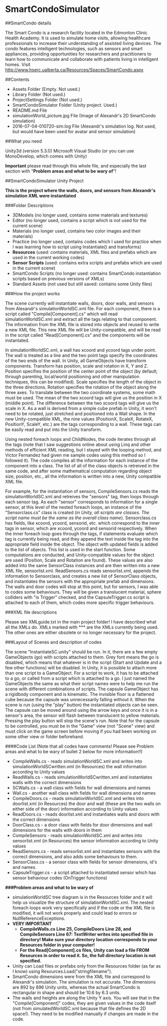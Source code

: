 # SmartCondoSimulator

##SmartCondo details

The Smart Condo is a research facility located in the Edmonton Clinic Health Academy. It is used to simulate home visits, allowing healthcare professionals to increase their understanding of assisted living devices. The condo features intelligent technologies, such as sensors and smart appliances, providing opportunities for researchers and practitioners to learn how to communicate and collaborate with patients living in intelligent homes.
Visit http://www.hserc.ualberta.ca/Resources/Spaces/SmartCondo.aspx

##Contents

* Assets Folder (Empty. Not used.)
* Library Folder (Not used.)
* ProjectSettings Folder (Not used.)
* SmartCondoSimulator Folder (Unity project. Used.)
* README.md File
* simulationWorld_picture.jpg File (Image of Alexandr's 2D SmartCondo simulation)
* 2016-07-04-010720-sim.log File (Alexandr's simulation log. Not used, but would have been used for avatar and sensor simulation)

##What you need

Unity3d (version 5.3.0)
Microsoft Visual Studio (or you can use MonoDevelop, which comes with Unity)

**Important** please read through this whole file, and especially the last section with "**Problem areas and what to be wary of**"!

##SmartCondoSimulator Unity Project

**This is the project where the walls, doors, and sensors from Alexandr's simulation XML were instantiated**

###Folder Descriptions

* 3DModels (no longer used, contains some materials and textures)
* Editor (no longer used, contains a script which is not used for the current scene)
* Materials (no longer used, contains two color images and their materials)
* Practice (no longer used, contains codes which I used for practice when I was learning how to script using Instantiate() and transforms)
* **Resources** (used: contains materials, XML files and prefabs which are used in the current working codes)
* **Sensor Scripts** (used: contains extra scripts and prefabs which are used in the current scene)
* SmartCondo Scripts (no longer used: contains SmartCondo instantiation scripts based on previous versions of XMLs)
* Standard Assets (not used but still saved: contains some Unity files)

###How the project works

The scene currently will instantiate walls, doors, door walls, and sensors from Alexandr's simulationWorldSC.xml file. For each component, there is a script called "Compile[Component].cs" which will read simulationWorldSC.xml and extract all the tags relating to that component. The information from the XML file is stored into objects and reused to write a new XML file. This new XML file will be Unity-compatible, and will be read in the script called "Read[Component].cs" and the components will be instantated. 

In simulationWorldSC.xml, a wall has xcoord and ycoord tags under point. The wall is treated as a line and the two point tags specify the coordinates of the two ends of the wall. In Unity, all GameObjects have transform components. Transform has position, scale and rotation in X, Y and Z. Position specifies the position of the center point of the object (by default; through parenting, local/world positioning and other manipulation techniques, this can be modified). Scale specifies the length of the object in the three directions. Rotation specifies the rotation of the object along the three axes. To translate between the two coordinate systems, some math must be used. The mean of the two xcoord tags will give us the position in X (middle point). The difference between the two xcoord tags will give us the scale in X. As a wall is derived from a simple cube prefab in Unity, it won't need to be rotated, just stretched and positioned into a Wall shape. In the new Unity-compatible XML, the nine values (PositionX, ScaleX, RotateX, PositionY, ScaleY, etc.) are the tags corresponding to a wall. These tags can be easily read and put into the Unity transform.

Using nested foreach loops and ChildNodes, the code iterates through all the tags (note that I saw suggestions online about using Linq and other methods of efficient XML reading, but I stayed with the looping method, and Victor Fernandez had given me sample codes using this method so I followed it). The code compiles all the information for each instance of the component into a class. The list of all of the class objects is retreived in the same code, and after some mathematical computation regarding object size, position, etc., all the information is written into a new, Unity compatible XML file.

For example, for the instantiation of sensors, CompileSensors.cs reads the simulationWorldSC.xml and retreives the "sensors" tag, then loops through each sensor tag. As each "sensor" corresponds to information for a single sensor, at this level of the nested foreach loops, an instance of the "Sensorclass.cs" class is created (*in Unity, all scripts are classes. The script name must be the same as the overall class name*). Sensorclass.cs has fields, like xcoord, ycoord, sensorid, etc. which correspond to the inner tags in sensor, which are xcoord, ycoord and sensorid respectively. When the inner foreach loop goes through the tags, if statements evaluate which tag is currently being read, and they append the text inside the tag into the appropriate field inside the object. The object with updated fields is added to the list of objects. This list is used in the start function. Some computations are conducted, and Unity-compatible values for the object are used (Position, Scale and Rotation are found). These values are also added into the same SensorClass instances and are then written into a new XML file, sensorlist.xml. ReadSensors.cs reads sensorlist.xml, appends the information to Sensorclass, and creates a new list of SensorClass objects, and instantiates the sensors with the appropriate prefab and dimensions. The walls and door codes will stop at this point, but for sensors, I was able to codes some behaviours. They will be given a translucent material, sphere colliders with "is Trigger" checked, and the CapsuleTrigger.cs script is attached to each of them, which codes more specific trigger behaviours.

###XML file descriptions

Please see XMLguide.txt in the main project folder! I have described what all the XMLs do. XMLs marked with *** are the XMLs currently being used. The other ones are either obsolete or no longer necessary for the project.

###Layout of Scenes and description of codes

The scene "InstantiateSC.unity" should be run. In it, there are a few empty GameObjects (go) with scripts attached to them. Grey font means the go is disabled, which means that whatever is in the script (Start and Update and a few other functions) will be disabled. In Unity, it is possible to attach more than one script to a GameObject. For a script to work, it has to be attached to a go, or called from a script which is attached to a go. I just named the GameObjects the same as what their script names were to help me run the scene with different combinations of scripts. The capsule GameObject has a rigidbody component and is kinematic. The invisible floor is a flattened cube because the capsule was unnecessarily falling without it. When the scene is run (using the "play" button) the instantiated objects can be seen. The capsule can be moved around using the arrow keys and once it is in a sensor's area, the sensor will flash between translucent to yellow materials. Pressing the play button will stop the scene's run. Note that for the capsule to be controlled, you must be in the "Game" view (not "Scene" view) and must click on the game screen before moving if you had been working on some other view or folder beforehand. 

####Code List (Note that all codes have comments! Please see Problem areas and what to be wary of bullet 2 below for more information!!)
* CompileWalls.cs - reads simulationWorldSC.xml and writes into simulationWorldSCwritten.xml (in Resources) the wall information according to Unity values
* ReadWalls.cs - reads simulationWorldSCwritten.xml and instantiates walls with the correct dimensions
* SCWalls.cs - a wall class with fields for wall dimensions and names
* Wall.cs - another wall class with fields for wall dimensions and names
* CompileDoors.cs - reads simulationWorldSC.xml and writes into doorlist.xml (in Resources) the door and wall (these are the two walls on either side of the door) information according to Unity values
* ReadDoors.cs - reads doorlist.xml and instantiates walls and doors with the correct dimensions 
* DoorClass.cs - a door class with fields for door dimensions and wall dimensions for the walls with doors in them
* CompileSensors - reads simulationWorldSC.xml and writes into sensorlist.xml (in Resources) the sensor information according to Unity values
* ReadSensors.cs - reads sensorlist.xml and instantiates sensors with the correct dimensions, and also adds some behaviours to them.
* SensorClass.cs - a sensor class with fields for sensor dimensions, id's and names.
* CapsuleTrigger.cs - a script attached to instantiated sensor which has sensor behaviour codes (OnTrigger functions)

**###Problem areas and what to be wary of**

* simulationWorldSC tree diagram is in the Resources folder and it will help us visualize the structure of simulationWorldSC.xml. The nested foreach loops work very specifically and if the code or the XML file is modified, it will not work properly and could lead to errors or NullReferenceExceptions.
* **VERY IMPORTANT**
    * **CompileWalls.cs Line 25, CompileDoors Line 28, and CompileSensors Line 67: TextWriter writes into specified file in directory! Make sure your directory location corresponds to your Resources folder in your computer!**
    * **For the Read[Component].cs files, Unity can load a file FROM Resources in order to read it. So, the full directory location is not specified.**
* Unity can Load files or prefabs only from the Resources folder (as far as I know) using Resources.Load("stringfilename"). 
* SmartCondo dimensions were from the XML file and correspond to Alexandr's simulation. The simulation is not accurate. The dimensions are 892 by 896 Unity units, whereas the actual SmartCondo is rectangular in shape and should be 10.6 by 6.3 units. 
* The walls and heights are along the Unity Y axis. You will see that in the "Compile[Component]" codes, they are given values in the code itself (not from simulatedWorldSC.xml because that file defines the 2D space!). They need to be modified manually if changes are made in the code.



